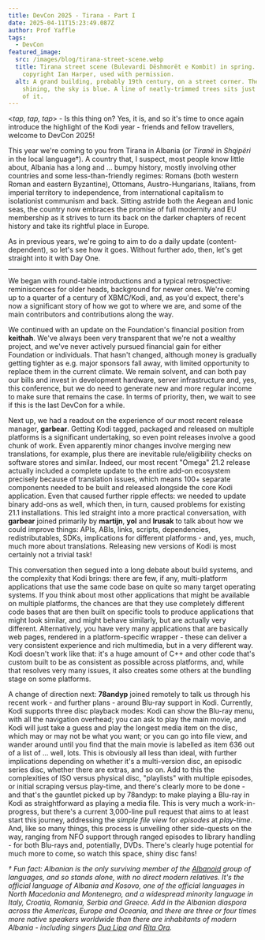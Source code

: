 ```yaml
---
title: DevCon 2025 - Tirana - Part I
date: 2025-04-11T15:23:49.087Z
author: Prof Yaffle
tags:
  - DevCon
featured_image:
  src: /images/blog/tirana-street-scene.webp
  title: Tirana street scene (Bulevardi Dëshmorët e Kombit) in spring. Image
    copyright Ian Harper, used with permission.
  alt: A grand building, probably 19th century, on a street corner. The sun is
    shining, the sky is blue. A line of neatly-trimmed trees sits just in front
    of it.
---
```

<*tap, tap, tap*> - Is this thing on? Yes, it is, and so it's time to once again introduce the highlight of the Kodi year - friends and fellow travellers, welcome to DevCon 2025! 

This year we're coming to you from Tirana in Albania (or *Tiranë* in *Shqipëri* in the local language†). A country that, I suspect, most people know little about, Albania has a long and ... bumpy history, mostly involving other countries and some less-than-friendly regimes: Romans (both western Roman and eastern Byzantine), Ottomans, Austro-Hungarians, Italians, from imperial territory to independence, from international capitalism to isolationist communism and back. Sitting astride both the Aegean and Ionic seas, the country now embraces the promise of full modernity and EU membership as it strives to turn its back on the darker chapters of recent history and take its rightful place in Europe.

As in previous years, we're going to aim to do a daily update (content-dependent), so let's see how it goes. Without further ado, then, let's get straight into it with Day One.

- - -

We began with round-table introductions and a typical retrospective: reminiscences for older heads, background for newer ones. We're coming up to a  quarter of a century of XBMC/Kodi, and, as you'd expect, there's now a significant story of how we got to where we are, and some of the main contributors and contributions along the way.

We continued with an update on the Foundation's financial position from **keithah**. We've always been very transparent that we're not a wealthy project, and we've never actively pursued financial gain for either Foundation or individuals. That hasn't changed, although money is gradually getting tighter as e.g. major sponsors fall away, with limited opportunity to replace them in the current climate. We remain solvent, and can both pay our bills and invest in development hardware, server infrastructure and, yes, this conference, but we do need to generate new and more regular income to make sure that remains the case. In terms of priority, then, we wait to see if this is the last DevCon for a while. 

Next up, we had a readout on the experience of our most recent release manager, **garbear**. Getting Kodi tagged, packaged and released on multiple platforms is a significant undertaking, so even point releases involve a good chunk of work. Even apparently minor changes involve merging new translations, for example, plus there are inevitable rule/eligibility checks on software stores and similar. Indeed, our most recent "Omega" 21.2 release actually included a complete update to the entire add-on ecosystem precisely because of translation issues, which means 100+ separate components needed to be built and released alongside the core Kodi application. Even that caused further ripple effects: we needed to update binary add-ons as well, which then, in turn, caused problems for existing 21.1 installations. This led straight into a more practical conversation, with **garbear** joined primarily by **martijn**, **yol** and **lrusak** to talk about how we could improve things: APIs, ABIs, links, scripts, dependencies, redistributables, SDKs, implications for different platforms - and, yes, much, much more about translations. Releasing new versions of Kodi is most certainly not a trivial task!

This conversation then segued into a long debate about build systems, and the complexity that Kodi brings: there are few, if any, multi-platform applications that use the same code base on quite so many target operating systems. If you think about most other applications that might be available on multiple platforms, the chances are that they use completely different code bases that are then built on specific tools to produce applications that might look similar, and might behave similarly, but are actually very different. Alternatively, you have very many applications that are basically web pages, rendered in a platform-specific wrapper - these can deliver a very consistent experience and rich multimedia, but in a very different way. Kodi doesn't work like that: it's a huge amount of C++ and other code that's custom built to be as consistent as possible across platforms, and, while that resolves very many issues, it also creates some others at the bundling stage on some platforms.

A change of direction next: **78andyp** joined remotely to talk us through his recent work - and further plans - around Blu-ray support in Kodi. Currently, Kodi supports three disc playback modes: Kodi can show the Blu-ray menu, with all the navigation overhead; you can ask to play the main movie, and Kodi will just take a guess and play the longest media item on the disc, which may or may not be what you want; or you can go into file view, and wander around until you find that the main movie is labelled as item 636 out of a list of ... well, lots. This is obviously all less than ideal, with further implications depending on whether it's a multi-version disc, an episodic series disc, whether there are extras, and so on. Add to this the complexities of ISO versus physical disc, "playlists" with multiple episodes, or initial scraping versus play-time, and there's clearly more to be done - and that's the gauntlet picked up by 78andyp: to make playing a Blu-ray in Kodi as straightforward as playing a media file. This is very much a work-in-progress, but there's a current 3,000-line pull request that aims to at least start this journey, addressing the *simple file view* for *episodes* at *play-time*. And, like so many things, this process is unveiling other side-quests on the way, ranging from NFO support through ranged episodes to library handling - for both Blu-rays and, potentially, DVDs. There's clearly huge potential for much more to come, so watch this space, shiny disc fans!



*† Fun fact: Albanian is the only surviving member of the [Albanoid](https://en.wikipedia.org/wiki/Albanoid) group of languages, and so stands alone, with no direct modern relatives. It's the official language of Albania and Kosovo, one of the official languages in North Macedonia and Montenegro, and a widespread minority language in Italy, Croatia, Romania, Serbia and Greece. Add in the Albanian diaspora across the Americas, Europe and Oceania, and there are three or four times more native speakers worldwide than there are inhabitants of modern Albania - including singers [Dua Lipa](https://en.wikipedia.org/wiki/Dua_Lipa) and [Rita Ora](https://en.wikipedia.org/wiki/Rita_Ora).*